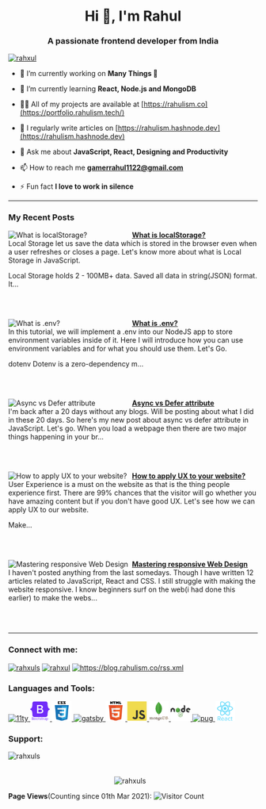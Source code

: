 <h1 align="center">Hi 👋, I'm Rahul</h1>
<h3 align="center">A passionate frontend developer from India</h3>

<p align="left"> <a href="https://twitter.com/rahxul" target="blank"><img src="https://img.shields.io/twitter/follow/rahxul?logo=twitter&style=for-the-badge" alt="rahxul" /></a> </p>

- 🔭 I’m currently working on **Many Things 🥺**

- 🌱 I’m currently learning **React, Node.js and MongoDB**

- 👨‍💻 All of my projects are available at [https://rahulism.co](https://portfolio.rahulism.tech/)

- 📝 I regularly write articles on [https://rahulism.hashnode.dev](https://rahulism.hashnode.dev)

- 💬 Ask me about **JavaScript, React, Designing and Productivity**

- 📫 How to reach me **gamerrahul1122@gmail.com**

- ⚡ Fun fact **I love to work in silence**

<hr>

### My Recent Posts

<!-- HASHNODE_BLOG:START -->
<p align="left">
<a href="https://rahulism.hashnode.dev/what-is-localstorage" title="What is localStorage?"><img src="https://cdn.hashnode.com/res/hashnode/image/upload/v1616382950432/voJ-J-h1e.png" alt="What is localStorage?" width="250px" align="left" /></a>
<a href="https://rahulism.hashnode.dev/what-is-localstorage" title="What is localStorage?"><strong>What is localStorage?</strong></a>
<br/> Local Storage let us save the data which is stored in the browser even when a user refreshes or closes a page. Let's know more about what is Local Storage in JavaScript. 

Local Storage holds 2 - 100MB+ data. Saved all data in string(JSON) format. It... </p> <br/> <br/>
<p align="left">
<a href="https://rahulism.hashnode.dev/what-is-env" title="What is .env?"><img src="https://cdn.hashnode.com/res/hashnode/image/upload/v1616294371927/z467d9tu7.png" alt="What is .env?" width="250px" align="left" /></a>
<a href="https://rahulism.hashnode.dev/what-is-env" title="What is .env?"><strong>What is .env?</strong></a>
<br/> In this tutorial, we will implement a .env into our NodeJS app to store environment variables inside of it.
Here I will introduce how you can use environment variables and for what you should use them. Let's Go. 

dotenv
Dotenv is a zero-dependency m... </p> <br/> <br/>
<p align="left">
<a href="https://rahulism.hashnode.dev/async-vs-defer-attribute" title="Async vs Defer attribute"><img src="https://cdn.hashnode.com/res/hashnode/image/upload/v1616208647440/qmwwYRtRF.png" alt="Async vs Defer attribute" width="250px" align="left" /></a>
<a href="https://rahulism.hashnode.dev/async-vs-defer-attribute" title="Async vs Defer attribute"><strong>Async vs Defer attribute</strong></a>
<br/> I'm back after a 20 days without any blogs. Will be posting about what I did in these 20 days. So here's my new post about async vs defer attribute in JavaScript. Let's go. 
When you load a webpage then there are two major things happening in your br... </p> <br/> <br/>
<p align="left">
<a href="https://rahulism.hashnode.dev/how-to-apply-ux-to-your-website" title="How to apply UX to your website?"><img src="https://cdn.hashnode.com/res/hashnode/image/upload/v1614566764413/5W_M6NQPx.png" alt="How to apply UX to your website?" width="250px" align="left" /></a>
<a href="https://rahulism.hashnode.dev/how-to-apply-ux-to-your-website" title="How to apply UX to your website?"><strong>How to apply UX to your website?</strong></a>
<br/> User Experience is a must on the website as that is the thing people experience first. There are 99% chances that the visitor will go whether you have amazing content but if you don't have good UX. Let's see how we can apply UX to our website. 

Make... </p> <br/> <br/>
<p align="left">
<a href="https://rahulism.hashnode.dev/mastering-responsive-web-design" title="Mastering responsive Web Design"><img src="https://cdn.hashnode.com/res/hashnode/image/upload/v1614402001812/Yz9QCHTX_.png" alt="Mastering responsive Web Design" width="250px" align="left" /></a>
<a href="https://rahulism.hashnode.dev/mastering-responsive-web-design" title="Mastering responsive Web Design"><strong>Mastering responsive Web Design</strong></a>
<br/> I haven't posted anything from the last somedays. Though I have written 12 articles related to JavaScript, React and CSS. 
I still struggle with making the website responsive. I know beginners surf on the web(i had done this earlier) to make the webs... </p> <br/> <br/>
<!-- HASHNODE_BLOG:END -->


<hr>

<h3 align="left">Connect with me:</h3>
<p align="left">
<a href="https://dev.to/rahxuls" target="blank"><img align="center" src="https://cdn.jsdelivr.net/npm/simple-icons@3.0.1/icons/dev-dot-to.svg" alt="rahxuls" height="30" width="40" /></a>
<a href="https://twitter.com/rahxul" target="blank"><img align="center" src="https://cdn.jsdelivr.net/npm/simple-icons@3.0.1/icons/twitter.svg" alt="rahxul" height="30" width="40" /></a>
<a href="/https://blog.rahulism.co/rss.xml" target="blank"><img align="center" src="https://cdn.jsdelivr.net/npm/simple-icons@3.0.1/icons/rss.svg" alt="https://blog.rahulism.co/rss.xml" height="30" width="40" /></a>
</p>

<h3 align="left">Languages and Tools:</h3>
<p align="left"> <a href="https://www.11ty.dev/" target="_blank"> <img src="https://gist.githubusercontent.com/vivek32ta/c7f7bf583c1fb1c58d89301ea40f37fd/raw/f4c85cce5790758286b8f155ef9a177710b995df/11ty.svg" alt="11ty" width="40" height="40"/> </a> <a href="https://getbootstrap.com" target="_blank"> <img src="https://raw.githubusercontent.com/devicons/devicon/master/icons/bootstrap/bootstrap-plain-wordmark.svg" alt="bootstrap" width="40" height="40"/> </a> <a href="https://www.w3schools.com/css/" target="_blank"> <img src="https://raw.githubusercontent.com/devicons/devicon/master/icons/css3/css3-original-wordmark.svg" alt="css3" width="40" height="40"/> </a> <a href="https://www.gatsbyjs.com/" target="_blank"> <img src="https://www.vectorlogo.zone/logos/gatsbyjs/gatsbyjs-icon.svg" alt="gatsby" width="40" height="40"/> </a> <a href="https://www.w3.org/html/" target="_blank"> <img src="https://raw.githubusercontent.com/devicons/devicon/master/icons/html5/html5-original-wordmark.svg" alt="html5" width="40" height="40"/> </a> <a href="https://developer.mozilla.org/en-US/docs/Web/JavaScript" target="_blank"> <img src="https://raw.githubusercontent.com/devicons/devicon/master/icons/javascript/javascript-original.svg" alt="javascript" width="40" height="40"/> </a> <a href="https://www.mongodb.com/" target="_blank"> <img src="https://raw.githubusercontent.com/devicons/devicon/master/icons/mongodb/mongodb-original-wordmark.svg" alt="mongodb" width="40" height="40"/> </a> <a href="https://nodejs.org" target="_blank"> <img src="https://raw.githubusercontent.com/devicons/devicon/master/icons/nodejs/nodejs-original-wordmark.svg" alt="nodejs" width="40" height="40"/> </a> <a href="https://pugjs.org" target="_blank"> <img src="https://cdn.worldvectorlogo.com/logos/pug.svg" alt="pug" width="40" height="40"/> </a> <a href="https://reactjs.org/" target="_blank"> <img src="https://raw.githubusercontent.com/devicons/devicon/master/icons/react/react-original-wordmark.svg" alt="react" width="40" height="40"/> </a> </p>

<h3 align="left">Support:</h3>
<p><a href="https://www.buymeacoffee.com/rahxuls"> <img align="left" src="https://cdn.buymeacoffee.com/buttons/v2/default-yellow.png" height="50" width="210" alt="rahxuls" /></a></p><br><br>

<p>&nbsp;<img align="center" src="https://github-readme-stats.vercel.app/api?username=rahxuls&show_icons=true&locale=en" alt="rahxuls" /></p>

**Page Views**(Counting since 01th Mar 2021): ![Visitor Count](https://profile-counter.glitch.me/rahxuls/count.svg)
